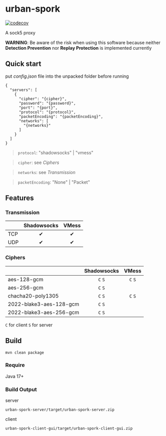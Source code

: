 # urban-spork

[![codecov](https://codecov.io/gh/Zmax0/urban-spork/branch/master/graph/badge.svg?token=6QAZQ05HZV)](https://codecov.io/gh/Zmax0/urban-spork)

A sock5 proxy

**WARNING**: Be aware of the risk when using this software because neither **Detection Prevention** nor **Replay Protection** is implemented currently

## Quick start

put *config.json* file into the unpacked folder before running

```json5
{
  "servers": [
    {
      "cipher": "{cipher}",
      "password": "{password}",
      "port": "{port}",
      "protocol": "{protocol}",
      "packetEncoding": "{packetEncoding}",
      "networks": [
        "{networks}"
      ]
    }
  ]
}
```

> `protocol`: "shadowsocks" | "vmess"

> `cipher`: see *Ciphers*

> `networks`: see *Transmission*

> `packetEncoding`: "None" | "Packet"

## Features

### Transmission

|     | Shadowsocks | VMess |
|:----|:-----------:|:-----:|
| TCP |      ✔     |   ✔   |
| UDP |      ✔     |   ✔   |

### Ciphers

|                         | Shadowsocks |  VMess  |
|:------------------------|:-----------:|:-------:|
| aes-128-gcm             |   `C` `S`   | `C` `S` |
| aes-256-gcm             |   `C` `S`   |         |
| chacha20-poly1305       |   `C` `S`   | `C` `S` |
| 2022-blake3-aes-128-gcm |   `C` `S`   |         |
| 2022-blake3-aes-256-gcm |   `C` `S`   |         |

`C` for client `S` for server

## Build

    mvn clean package

### Require

Java 17+

### Build Output

server

    urban-spork-server/target/urban-spork-server.zip

client

    urban-spork-client-gui/target/urban-spork-client-gui.zip
